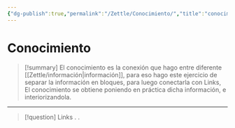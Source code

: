 ```yaml
---
{"dg-publish":true,"permalink":"/Zettle/Conocimiento/","title":"conocimiento","tags":["Pensamiento"],"created":"2023-08-31T17:34:11.435-05:00","updated":"2023-09-01T20:19:35.950-05:00"}
---
```



# Conocimiento

> [!summary] 
> El conocimiento es la conexión que hago entre diferente [[Zettle/información\|información]], para eso hago este ejercicio de separar la información en bloques, para luego conectarla con Links, El conocimiento se obtiene poniendo en práctica dicha información, e interiorizandola.

- - - 
> [!question] Links
> .
> .
